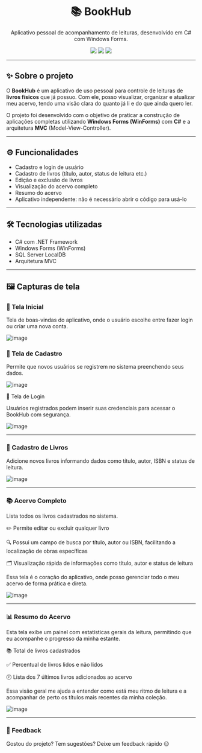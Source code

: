 <h1 align="center">📚 BookHub</h1>

<p align="center">
  Aplicativo pessoal de acompanhamento de leituras, desenvolvido em C# com Windows Forms.
</p>

<p align="center">
  <img src="https://img.shields.io/badge/Status-Em%20uso%20pessoal-blue" />
  <img src="https://img.shields.io/badge/Tecnologia-Windows%20Forms%20%7C%20C%23-green" />
  <img src="https://img.shields.io/badge/Arquitetura-MVC-yellow" />
</p>

---

## ✨ Sobre o projeto

O **BookHub** é um aplicativo de uso pessoal para controle de leituras de **livros físicos** que já possuo. Com ele, posso visualizar, organizar e atualizar meu acervo, tendo uma visão clara do quanto já li e do que ainda quero ler.

O projeto foi desenvolvido com o objetivo de praticar a construção de aplicações completas utilizando **Windows Forms (WinForms)** com **C#** e a arquitetura **MVC** (Model-View-Controller).

---

## ⚙️ Funcionalidades

- Cadastro e login de usuário
- Cadastro de livros (título, autor, status de leitura etc.)
- Edição e exclusão de livros
- Visualização do acervo completo
- Resumo do acervo
- Aplicativo independente: não é necessário abrir o código para usá-lo

---

## 🛠️ Tecnologias utilizadas

- C# com .NET Framework
- Windows Forms (WinForms)
- SQL Server LocalDB
- Arquitetura MVC

---

## 🖼️ Capturas de tela

### 🔐 Tela Inicial

Tela de boas-vindas do aplicativo, onde o usuário escolhe entre fazer login ou criar uma nova conta.

![image](https://github.com/user-attachments/assets/834d4aa4-6edd-4443-bfc0-3ede0de64a5d)

### 📝 Tela de Cadastro

Permite que novos usuários se registrem no sistema preenchendo seus dados.

![image](https://github.com/user-attachments/assets/0d51a2f5-d487-439d-9111-1966ca3cf1ec)

🔐 Tela de Login

Usuários registrados podem inserir suas credenciais para acessar o BookHub com segurança.


![image](https://github.com/user-attachments/assets/d4eb1486-b9e3-4349-9988-202ef729cb00)



---

### 📘 Cadastro de Livros

Adicione novos livros informando dados como título, autor, ISBN e status de leitura.

![image](https://github.com/user-attachments/assets/44e716bf-8d71-42c1-999b-eb228ca9aaf8)


---

### 📚 Acervo Completo

Lista todos os livros cadastrados no sistema.

✏️ Permite editar ou excluir qualquer livro

🔍 Possui um campo de busca por título, autor ou ISBN, facilitando a localização de obras específicas

🗂️ Visualização rápida de informações como título, autor e status de leitura

Essa tela é o coração do aplicativo, onde posso gerenciar todo o meu acervo de forma prática e direta.

![image](https://github.com/user-attachments/assets/34e65ae0-6879-48e7-93fb-e11eb9b27bb2)


---

### 📊 Resumo do Acervo

Esta tela exibe um painel com estatísticas gerais da leitura, permitindo que eu acompanhe o progresso da minha estante.

📚 Total de livros cadastrados

✅ Percentual de livros lidos e não lidos

🕖 Lista dos 7 últimos livros adicionados ao acervo

Essa visão geral me ajuda a entender como está meu ritmo de leitura e a acompanhar de perto os títulos mais recentes da minha coleção.

![image](https://github.com/user-attachments/assets/9c4d4b55-6318-4a5d-908d-55d0bf277034)


---

### 📣 Feedback
Gostou do projeto? Tem sugestões? Deixe um feedback rápido 😉
